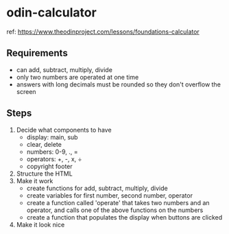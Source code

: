# odin-calculator
ref: https://www.theodinproject.com/lessons/foundations-calculator
## Requirements
- can add, subtract, multiply, divide
- only two numbers are operated at one time
- answers with long decimals must be rounded so they don't overflow the screen 
## Steps
1. Decide what components to have
    - display: main, sub
    - clear, delete 
    - numbers: 0-9, ., =
    - operators: +, -, x, ÷
    - copyright footer
2. Structure the HTML 
3. Make it work
    - create functions for add, subtract, multiply, divide
    - create variables for first number, second number, operator
    - create a function called 'operate' that takes two numbers and an operator, and calls one of the above functions on the numbers 
    - create a function that populates the display when buttons are clicked
4. Make it look nice